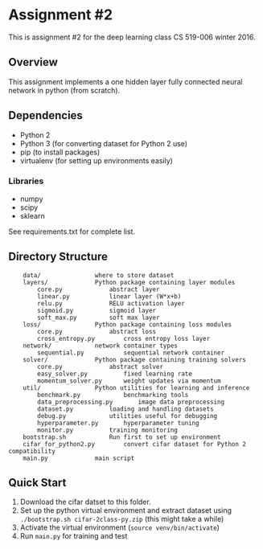 # Assignment #2

This is assignment #2 for the deep learning class CS 519-006 winter 2016.

## Overview

This assignment implements a one hidden layer fully connected neural network in python (from scratch).

## Dependencies
- Python 2
- Python 3 (for converting dataset for Python 2 use)
- pip (to install packages)
- virtualenv (for setting up environments easily)

### Libraries
- numpy 
- scipy 
- sklearn

See requirements.txt for complete list.

## Directory Structure
```
	data/				where to store dataset
	layers/				Python package containing layer modules
		core.py				abstract layer
		linear.py			linear layer (W*x+b)
		relu.py				RELU activation layer
		sigmoid.py			sigmoid layer
		soft_max.py			soft max layer
	loss/				Python package containing loss modules
		core.py				abstract loss
		cross_entropy.py		cross entropy loss layer
	network/			network container types
		sequential.py			sequential network container
	solver/				Python package containing training solvers
		core.py				abstract solver
		easy_solver.py			fixed learning rate
		momentum_solver.py		weight updates via momentum
	util/				Python utilities for learning and inference
		benchmark.py			benchmarking tools
		data_preprocessing.py		image data preprocessing
		dataset.py			loading and handling datasets
		debug.py			utilities useful for debugging
		hyperparameter.py		hyperparameter tuning
		monitor.py			training monitoring
	bootstrap.sh			Run first to set up environment
	cifar_for_python2.py		convert cifar dataset for Python 2 compatibility
	main.py				main script
```

## Quick Start
1. Download the cifar datset to this folder.
2. Set up the python virtual environment and extract dataset using `./bootstrap.sh cifar-2class-py.zip` (this might take a while)
3. Activate the virtual environment (`source venv/bin/activate`)
4. Run `main.py` for training and test
